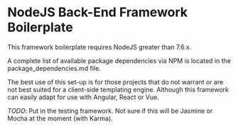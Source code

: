 # NodeJS Back-End Framework Boilerplate

This framework boilerplate requires NodeJS greater than 7.6.x.

A complete list of available package dependencies via NPM is located in the package_dependencies.md file.

The best use of this set-up is for those projects that do not warrant or are not best suited for a client-side templating engine. Although this framework can easily adapt for use with Angular, React or Vue.

_TODO_: Put in the testing framework. Not sure if this will be Jasmine or Mocha at the moment (with Karma).
